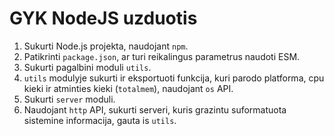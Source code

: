 # GYK NodeJS uzduotis

1. Sukurti Node.js projekta, naudojant `npm`.
2. Patikrinti `package.json`, ar turi reikalingus parametrus naudoti ESM.
3. Sukurti pagalbini moduli `utils`.
4. `utils` modulyje sukurti ir eksportuoti funkcija, kuri parodo platforma, cpu kieki ir atminties kieki (`totalmem`), naudojant `os` API.
5. Sukurti `server` moduli.
6. Naudojant `http` API, sukurti serveri, kuris grazintu suformatuota sistemine informacija, gauta is `utils`.
